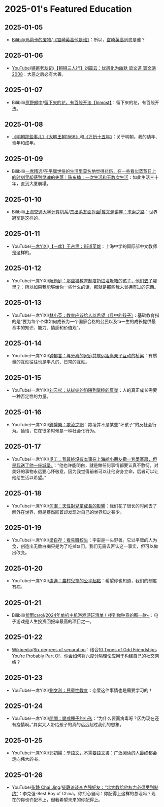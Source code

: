 # 2025-01's Featured Education

## 2025-01-05

- [Bilibili](https://www.bilibili.com/)/[玛莉卡的废物](https://space.bilibili.com/160421814)/[《宫崎英高他是谁》](https://www.bilibili.com/video/BV1zf421z7yo/)：所以，[宫崎英高](https://en.wikipedia.org/wiki/Hidetaka_Miyazaki)到底是谁？

## 2025-01-06

- [YouTube](https://www.youtube.com/)/[锵锵老友记](https://www.youtube.com/@qiangqianglaoyouji123)/[【锵锵三人行】刘震云：忧患化为幽默 梁文道 窦文涛 2008](https://youtu.be/EVgikXRuTsM)：大恶之后必有大善。

## 2025-01-07

- Bilibili/[原野郎中](https://space.bilibili.com/27717433)/[留下来的花，有百般开法【Inmost】](https://www.bilibili.com/video/BV1sZ4y1f7TC)：留下来的花，有百般开法。

## 2025-01-08

- [《明朝那些事儿》](https://book.douban.com/subject/35796182/)[《大明王朝1566》](https://book.douban.com/subject/26925171/)和[《万历十五年》](https://book.douban.com/subject/36295436/)：关于明朝，我的幼年、青年和成年。

## 2025-01-09

- Bilibili/[一席精选](https://space.bilibili.com/26079128)/[在平庸世俗的生活里莫名地觉得悲伤，在一些看似蒸蒸日上的时刻里却感到灵魂的失落｜陈东楠：一次生活和无数次生活](https://www.bilibili.com/video/BV19BrzYyEHp/)：如此生活三十年，直到大厦崩塌。

## 2025-01-10

- Bilibili/[上海交通大学计算机系](https://space.bilibili.com/386701416)/[杰出系友面对面|戴文渊讲座：求索之路](https://www.bilibili.com/video/BV1rM4m1U7jb/)：世界冠军是这样的。

## 2025-01-11

- YouTube/[一席YiXi](https://www.youtube.com/@yixi2028)/[【一席】王占黑：街道英雄](https://youtu.be/6O6Xjkdgjo8)：上海中学的国际部中文教师是这样的。

## 2025-01-12

- YouTube/一席YiXi/[阮筠庭：那些被教育制度扔进垃圾箱的孩子，他们去了哪里？](https://youtu.be/4AohKyR5jME)：所以如果我能够给你一些什么的话，那就是那些我未曾拥有过的东西。

## 2025-01-13

- YouTube/一席YiXi/[林小英：教育应该给人以希望（县中的孩子）](https://youtu.be/X200n3tJ5jg)：基础教育指的是“要为每个个体如何成长为一个国家合格的公民以及ta一生的成长提供最基本的知识、能力、情感和价值观”。

## 2025-01-14

- YouTube/一席YiXi/[钟郁含：与分离的家庭共筑远距离亲子互动的桥梁](https://youtu.be/byrdesSjW4w)：有质量的互动往往也是平凡的、日常的互动。

## 2025-01-15

- YouTube/一席YiXi/[刘云杉：从拔尖的陷阱到掌控的反噬](https://youtu.be/YZC2D2HQiRM)：人的真正成长需要一种否定性的力量。

## 2025-01-16

- YouTube/一席YiXi/[鐘馨樂：欺淩之網](https://youtu.be/RtwwAfJxpMQ)：欺凌并不是某些“坏孩子”的反社会行为。恰恰，它在很多时候是一种社会化行为。

## 2025-01-17

- YouTube/一席YiXi/[吳工：我最終沒有本事在上海給小朋友攢一套學區房，但是我送了他一座城堡。](https://youtu.be/YccJ58lq-Eg)：“他也许能明白，就是做任何事情都要认真不敷衍，对美好的事物永远要心怀敬意，因为我觉得前者可以让他安身立命，后者可以让他给生活以希望。”

## 2025-01-18

- YouTube/一席YiXi/[何潔：天性對兒童成長的影響](https://youtu.be/h-ZpKMssra8)：我们花了很长的时间去了解外在世界，但是蓦然回首却发现对自己的世界知之甚少。

## 2025-01-19

- YouTube/一席YiXi/[梁自存：看見職校生](https://youtu.be/EuE3l6rIJ70)：宇宙是一头野兽。它以平庸的人为食，创造出无数白痴只是为了吃掉ta们。我们无需去否认这一事实，但可以做出改变。

## 2025-01-20

- YouTube/一席YiXi/[盧邁：農村兒童的公平起點](https://youtu.be/KEetx7Y7pWU)：希望你也知道，我们的制度有病。

## 2025-01-21

- Bilibili/[紫雨carol](https://space.bilibili.com/9064879)/[2024年单机主机游戏游玩清单！找到你钟意的那一款~](https://www.bilibili.com/video/BV1pYw8eSEVs/)：电子游戏是人生投资回报率最高的项目之一。

## 2025-01-22

- [Wikipedia](https://en.wikipedia.org/)/[Six degrees of separation](https://en.wikipedia.org/wiki/Six_degrees_of_separation)：结合[10 Types of Odd Friendships You’re Probably Part Of](https://waitbutwhy.com/2014/12/10-types-odd-friendships-youre-probably-part.html)，你会如何将六度分隔理论应用于构建自己的社交网络？

## 2025-01-23

- YouTube/一席YiXi/[劉文利：兒童性教育](https://youtu.be/Oqi1N6hUfGI)：恋爱这件事情也是需要学习的！

## 2025-01-24

- YouTube/一席YiXi/[開開：變成種子的小孩](https://youtu.be/I82GXyabBSQ)：“为什么要画病毒呀？因为现在还有疫情啊。”其实大人带给孩子的真的远远超过我们的想象。

## 2025-01-25

- YouTube/一席YiXi/[郭初陽：學語文，不需要語文書](https://youtu.be/zuvRoE4b-_k)：广泛阅读的人最终都会走向伟大的书。

## 2025-01-26

- YouTube/[柴静 Chai Jing](https://www.youtube.com/@chaijing2023)/[柴静访谈李克强好友：“北大教给他权力必须受到制约”](https://youtu.be/pbdRM_XWtFA)：李克强-Best Boy of China，你扪心自问：你配得上这样的总理吗？现在的你也许配不上，但我希望未来的你配得上。
